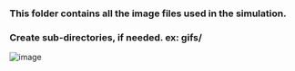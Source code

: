 ### This folder contains all the image files used in the simulation. 
### Create sub-directories, if needed. ex: gifs/
![image](https://github.com/user-attachments/assets/8a916972-7f3d-46a4-a9f3-d90fdc5f78fa)
